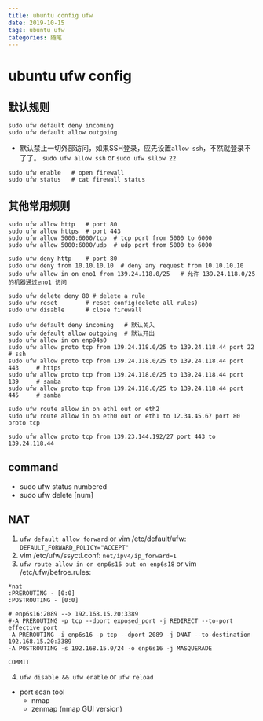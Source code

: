 ```yaml
---
title: ubuntu config ufw
date: 2019-10-15
tags: ubuntu ufw
categories: 随笔
---
```


# ubuntu ufw config

## 默认规则
```
sudo ufw default deny incoming
sudo ufw default allow outgoing
```
- 默认禁止一切外部访问，如果SSH登录，应先设置`allow ssh`，不然就登录不了了。
`sudo ufw allow ssh` or `sudo ufw sllow 22`
```
sudo ufw enable   # open firewall
sudo ufw status   # cat firewall status
```

## 其他常用规则
```
sudo ufw allow http   # port 80
sudo ufw allow https  # port 443
sudo ufw allow 5000:6000/tcp  # tcp port from 5000 to 6000
sudo ufw allow 5000:6000/udp  # udp port from 5000 to 6000

sudo ufw deny http    # port 80
sudo ufw deny from 10.10.10.10  # deny any request from 10.10.10.10
sudo ufw allow in on eno1 from 139.24.118.0/25   # 允许 139.24.118.0/25 的机器通过eno1 访问

sudo ufw delete deny 80 # delete a rule
sudo ufw reset        # reset config(delete all rules)
sudo ufw disable      # close firewall
```

```
sudo ufw default deny incoming   # 默认关入
sudo ufw default allow outgoing  # 默认开出
sudo ufw allow in on enp94s0
sudo ufw allow proto tcp from 139.24.118.0/25 to 139.24.118.44 port 22      # ssh
sudo ufw allow proto tcp from 139.24.118.0/25 to 139.24.118.44 port 443     # https
sudo ufw allow proto tcp from 139.24.118.0/25 to 139.24.118.44 port 139     # samba
sudo ufw allow proto tcp from 139.24.118.0/25 to 139.24.118.44 port 445     # samba

sudo ufw route allow in on eth1 out on eth2
sudo ufw route allow in on eth0 out on eth1 to 12.34.45.67 port 80 proto tcp

sudo ufw allow proto tcp from 139.23.144.192/27 port 443 to 139.24.118.44
```

## command
- sudo ufw status numbered
- sudo ufw delete [num]

## NAT
1. `ufw default allow forward` or vim /etc/default/ufw: `DEFAULT_FORWARD_POLICY="ACCEPT"`
2. vim /etc/ufw/ssyctl.conf: `net/ipv4/ip_forward=1`
3. `ufw route allow in on enp6s16 out on enp6s18` or
vim /etc/ufw/befroe.rules:
```shell
*nat
:PREROUTING - [0:0]
:POSTROUTING - [0:0]

# enp6s16:2089 --> 192.168.15.20:3389
#-A PREROUTING -p tcp --dport exposed_port -j REDIRECT --to-port effective_port
-A PREROUTING -i enp6s16 -p tcp --dport 2089 -j DNAT --to-destination 192.168.15.20:3389
-A POSTROUTING -s 192.168.15.0/24 -o enp6s16 -j MASQUERADE

COMMIT
```

4. `ufw disable && ufw enable` or `ufw reload`



- port scan tool
    - nmap
    - zenmap (nmap GUI version)